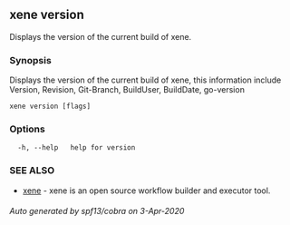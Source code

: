 ## xene version

Displays the version of the current build of xene.

### Synopsis

Displays the version of the current build of xene, this information
include Version, Revision, Git-Branch, BuildUser, BuildDate, go-version

```
xene version [flags]
```

### Options

```
  -h, --help   help for version
```

### SEE ALSO

* [xene](xene.md)	 - xene is an open source workflow builder and executor tool.

###### Auto generated by spf13/cobra on 3-Apr-2020
